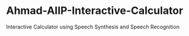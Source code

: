 # Ahmad-AIIP-Interactive-Calculator
Interactive Calculator using Speech Synthesis and Speech Recognition 
